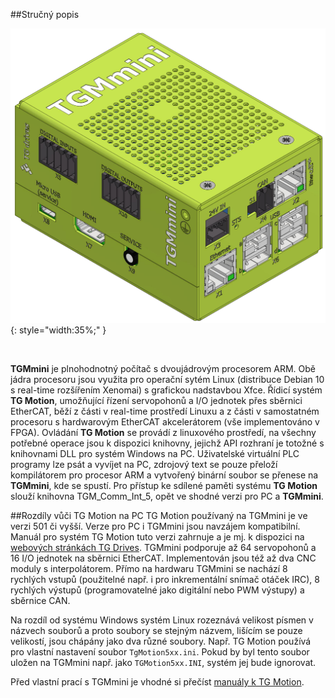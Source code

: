 ##Stručný popis
<br>

![Basic view](../img/3Dview.png){: style="width:35%;" }

<br>

**TGMmini** je plnohodnotný počítač s dvoujádrovým procesorem ARM. 
Obě jádra procesoru jsou využita pro operační sytém Linux (distribuce Debian 10 s real-time rozšířením Xenomai) s grafickou nadstavbou Xfce. 
Řídicí systém **TG&nbsp;Motion**, umožňující řízení servopohonů a I/O jednotek přes sběrnici EtherCAT, běží z části v real-time prostředí Linuxu a z části v samostatném procesoru s hardwarovým EtherCAT akcelerátorem (vše implementováno v FPGA). 
Ovládání **TG&nbsp;Motion** se provádí z linuxového prostředí, na všechny potřebné operace jsou k dispozici knihovny, jejichž API rozhraní je totožné s knihovnami DLL pro systém Windows na PC. 
Uživatelské virtuální PLC programy lze psát a vyvíjet na PC, zdrojový text se pouze přeloží kompilátorem pro procesor ARM a vytvořený binární soubor se přenese na **TGMmini**, kde se spustí. 
Pro přístup ke sdílené paměti systému **TG&nbsp;Motion** slouží knihovna TGM_Comm_Int_5, opět ve shodné verzi pro PC a **TGMmini**.

##Rozdíly vůči TG Motion na PC
TG Motion používaný na TGMmini je ve verzi 501 či vyšší. 
Verze pro PC i TGMmini jsou navzájem kompatibilní. 
Manuál pro systém TG Motion tuto verzi zahrnuje a je mj. k dispozici na [webových stránkách TG Drives](https://www.tgdrives.cz/). 
TGMmini podporuje až 64 servopohonů a 16 I/O jednotek na sběrnici EtherCAT.
Implementován jsou též až dva CNC moduly s interpolátorem. 
Přímo na hardwaru TGMmini se nachází 8 rychlých vstupů (použitelné např. i pro inkrementální snímač otáček IRC), 8 rychlých výstupů (programovatelné jako digitální nebo PWM výstupy) a sběrnice CAN.   

Na rozdíl od systému Windows systém Linux rozeznává velikost písmen v názvech souborů a proto soubory se stejným názvem, lišícím se pouze velikostí, jsou chápány jako dva různé soubory. 
Např. TG Motion používá pro vlastní nastavení soubor `TgMotion5xx.ini`. 
Pokud by byl tento soubor uložen na TGMmini např. jako `TGMotion5xx.INI`, systém jej bude ignorovat.


Před vlastní prací s TGMmini je vhodné si přečíst [manuály k TG Motion](https://www.tgdrives.cz/ke-stazeni/ridici-systemy-pc-a-panely-ke-stazeni/#c426).